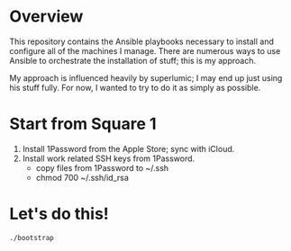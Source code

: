 # Overview
This repository contains the Ansible playbooks necessary to install and configure all of the machines I manage. There are numerous ways to use Ansible to orchestrate the installation of stuff; this is my approach.

My approach is influenced heavily by superlumic; I may end up just using his stuff fully. For now, I wanted to try to do it as simply as possible.

# Start from Square 1
1) Install 1Password from the Apple Store; sync with iCloud.
2) Install work related SSH keys from 1Password.
	- copy files from 1Password to ~/.ssh
	- chmod 700 ~/.ssh/id_rsa

# Let's do this!
```
./bootstrap
```